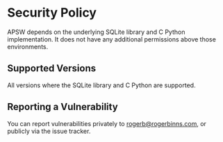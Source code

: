# Security Policy

APSW depends on the underlying SQLite library and C Python implementation.  It does not
have any additional permissions above those environments.

## Supported Versions

All versions where the SQLite library and C Python are supported.

## Reporting a Vulnerability

You can report vulnerabilities privately to rogerb@rogerbinns.com, or publicly via the
issue tracker.
